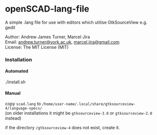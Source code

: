 openSCAD-lang-file
==================

A simple .lang file for use with editors which utilise GtkSourceView e.g. gedit      

Author: Andrew James Turner, Marcel Jira      
Email: andrew.turner@york.ac.uk, marcel.jira@gmail.com     
License: The MIT License (MIT)  

### Installation  

#### Automated

./install.sh

#### Manual 

copy `scad.lang` to `/home/user-name/.local/share/gtksourceview-4/language-specs/`    
(on older installations it might be `gtksourceview-3.0` or `gtksourceview-2.0` instead)      
    
      
if the directory `/gtksourceview-4` does not exist, create it.
 
